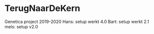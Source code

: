 # TerugNaarDeKern
Genetica project 2019-2020
Hans: setup werkt 4.0
Bart: setup werkt 2.1
mels: setup v2.0
